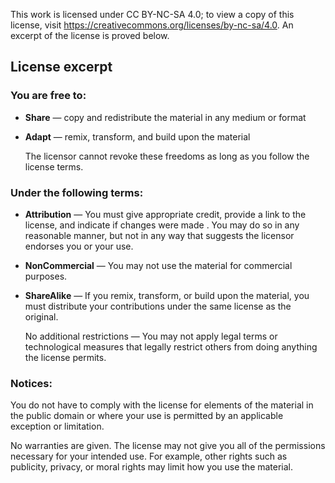 This work is licensed under CC BY-NC-SA 4.0; to view a copy of this license,
visit https://creativecommons.org/licenses/by-nc-sa/4.0. An excerpt of the
license is proved below.

## License excerpt

### You are free to:
* **Share** — copy and redistribute the material in any medium or format
* **Adapt** — remix, transform, and build upon the material

  The licensor cannot revoke these freedoms as long as you follow the license
terms.

### Under the following terms:
* **Attribution** — You must give appropriate credit, provide a link to the
  license, and indicate if changes were made . You may do so in any reasonable
  manner, but not in any way that suggests the licensor endorses you or your
  use.

* **NonCommercial** — You may not use the material for commercial purposes.

* **ShareAlike** — If you remix, transform, or build upon the material, you must
  distribute your contributions under the same license as the original.

  No additional restrictions — You may not apply legal terms or technological
  measures that legally restrict others from doing anything the license permits.

### Notices:

You do not have to comply with the license for elements of the material in the
public domain or where your use is permitted by an applicable exception or
limitation.

No warranties are given. The license may not give you all of the permissions
necessary for your intended use. For example, other rights such as publicity,
privacy, or moral rights may limit how you use the material.
